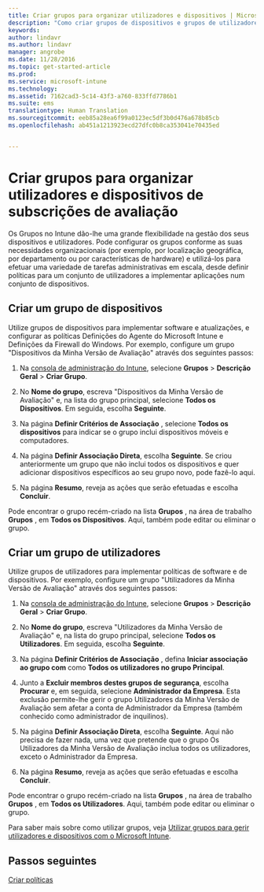 ```yaml
---
title: Criar grupos para organizar utilizadores e dispositivos | Microsoft Intune
description: "Como criar grupos de dispositivos e grupos de utilizadores quando se inscreve numa avaliação gratuita de 30 dias do Microsoft Intune."
keywords: 
author: lindavr
ms.author: lindavr
manager: angrobe
ms.date: 11/28/2016
ms.topic: get-started-article
ms.prod: 
ms.service: microsoft-intune
ms.technology: 
ms.assetid: 7162cad3-5c14-43f3-a760-833ffd7786b1
ms.suite: ems
translationtype: Human Translation
ms.sourcegitcommit: eeb85a28ea6f99a0123ec5df3b0d476a678b85cb
ms.openlocfilehash: ab451a1213923ecd27dfc0b8ca353041e70435ed


---
```


# <a name="create-groups-to-organize-evaluation-subscription-users-and-devices"></a>Criar grupos para organizar utilizadores e dispositivos de subscrições de avaliação
Os Grupos no Intune dão-lhe uma grande flexibilidade na gestão dos seus dispositivos e utilizadores. Pode configurar os grupos conforme as suas necessidades organizacionais (por exemplo, por localização geográfica, por departamento ou por características de hardware) e utilizá-los para efetuar uma variedade de tarefas administrativas em escala, desde definir políticas para um conjunto de utilizadores a implementar aplicações num conjunto de dispositivos.

## <a name="create-a-device-group"></a>Criar um grupo de dispositivos
Utilize grupos de dispositivos para implementar software e atualizações, e configurar as políticas Definições do Agente do Microsoft Intune e Definições da Firewall do Windows. Por exemplo, configure um grupo "Dispositivos da Minha Versão de Avaliação" através dos seguintes passos:

1.  Na [consola de administração do Intune](https://manage.microsoft.com/), selecione **Grupos** &gt; **Descrição Geral** &gt; **Criar Grupo**.

2.  No **Nome do grupo**, escreva "Dispositivos da Minha Versão de Avaliação" e, na lista do grupo principal, selecione **Todos os Dispositivos**. Em seguida, escolha **Seguinte**.

3.  Na página **Definir Critérios de Associação** , selecione **Todos os dispositivos** para indicar se o grupo inclui dispositivos móveis e computadores.

4.  Na página **Definir Associação Direta**, escolha **Seguinte**. Se criou anteriormente um grupo que não inclui todos os dispositivos e quer adicionar dispositivos específicos ao seu grupo novo, pode fazê-lo aqui.

5.  Na página **Resumo**, reveja as ações que serão efetuadas e escolha **Concluir**.

Pode encontrar o grupo recém-criado na lista **Grupos** , na área de trabalho **Grupos** , em **Todos os Dispositivos**. Aqui, também pode editar ou eliminar o grupo.

## <a name="create-a-user-group"></a>Criar um grupo de utilizadores
Utilize grupos de utilizadores para implementar políticas de software e de dispositivos. Por exemplo, configure um grupo "Utilizadores da Minha Versão de Avaliação" através dos seguintes passos:

1.  Na [consola de administração do Intune](https://manage.microsoft.com/), selecione **Grupos** &gt; **Descrição Geral** &gt; **Criar Grupo**.

2.  No **Nome do grupo**, escreva "Utilizadores da Minha Versão de Avaliação" e, na lista do grupo principal, selecione **Todos os Utilizadores**. Em seguida, escolha **Seguinte**.

3.  Na página **Definir Critérios de Associação** , defina **Iniciar associação ao grupo com** como **Todos os utilizadores no grupo Principal**.

4.  Junto a **Excluir membros destes grupos de segurança**, escolha **Procurar** e, em seguida, selecione **Administrador da Empresa**. Esta exclusão permite-lhe gerir o grupo Utilizadores da Minha Versão de Avaliação sem afetar a conta de Administrador da Empresa (também conhecido como administrador de inquilinos).

5.  Na página **Definir Associação Direta**, escolha **Seguinte**. Aqui não precisa de fazer nada, uma vez que pretende que o grupo Os Utilizadores da Minha Versão de Avaliação inclua todos os utilizadores, exceto o Administrador da Empresa.

6.  Na página **Resumo**, reveja as ações que serão efetuadas e escolha **Concluir**.

Pode encontrar o grupo recém-criado na lista **Grupos** , na área de trabalho **Grupos** , em **Todos os Utilizadores**. Aqui, também pode editar ou eliminar o grupo.

Para saber mais sobre como utilizar grupos, veja [Utilizar grupos para gerir utilizadores e dispositivos com o Microsoft Intune](/Intune/Deploy-Use/use-groups-to-manage-users-and-devices-with-microsoft-intune).

## <a name="next-steps"></a>Passos seguintes
[Criar políticas](get-started-with-a-30-day-trial-of-microsoft-intune-step-4.md)  



<!--HONumber=Nov16_HO5-->


